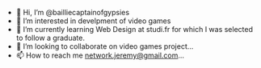 - 👋 Hi, I’m @bailliecaptainofgypsies
- 👀 I’m interested in develpment of video games
- 🌱 I’m currently learning Web Design at studi.fr for which I was selected to follow a graduate.
- 💞️ I’m looking to collaborate on video games project...
- 📫 How to reach me network.jeremy@gmail.com...

<!---
bailliecaptainofgypsies/bailliecaptainofgypsies is a ✨ special ✨ repository because its `README.md` (this file) appears on your GitHub profile.
You can click the Preview link to take a look at your changes.
--->
